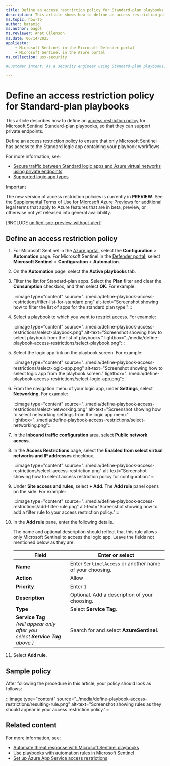 ```yaml
---
title: Define an access restriction policy for Standard-plan playbooks
description: This article shows how to define an access restriction policy for Microsoft Sentinel Standard-plan playbooks, so that they can support private endpoints.
ms.topic: how-to
author: batamig
ms.author: bagol
ms.reviewer: Anat Gilenson
ms.date: 06/14/2025
appliesto:
    - Microsoft Sentinel in the Microsoft Defender portal
    - Microsoft Sentinel in the Azure portal
ms.collection: usx-security

#Customer intent: As a security engineer using Standard-plan playbooks, I want to define an access restriction policy for playbooks so that I can ensure only authorized services can access sensitive workflows.

---
```


# Define an access restriction policy for Standard-plan playbooks

This article describes how to define an [access restriction policy](/azure/app-service/overview-access-restrictions) for Microsoft Sentinel Standard-plan playbooks, so that they can support private endpoints.

Define an access restriction policy to ensure that only Microsoft Sentinel has access to the Standard logic app containing your playbook workflows.

For more information, see:

- [Secure traffic between Standard logic apps and Azure virtual networks using private endpoints](/azure/logic-apps/secure-single-tenant-workflow-virtual-network-private-endpoint)
- [Supported logic app types](logic-apps-playbooks.md#supported-logic-app-types)

> [!IMPORTANT]
>
> The new version of access restriction policies is currently in **PREVIEW**. See the [Supplemental Terms of Use for Microsoft Azure Previews](https://azure.microsoft.com/support/legal/preview-supplemental-terms/) for additional legal terms that apply to Azure features that are in beta, preview, or otherwise not yet released into general availability.
>
> [!INCLUDE [unified-soc-preview-without-alert](../includes/unified-soc-preview-without-alert.md)]

## Define an access restriction policy

1. For Microsoft Sentinel in the [Azure portal](https://portal.azure.com), select the **Configuration** > **Automation** page. For Microsoft Sentinel in the [Defender portal](https://security.microsoft.com/), select **Microsoft Sentinel** > **Configuration** > **Automation**.

1. On the **Automation** page, select the **Active playbooks** tab.

1. Filter the list for Standard-plan apps. Select the **Plan** filter and clear the **Consumption** checkbox, and then select **OK**. For example:

    :::image type="content" source="../media/define-playbook-access-restrictions/filter-list-for-standard.png" alt-text="Screenshot showing how to filter the list of apps for the standard plan type.":::

1. Select a playbook to which you want to restrict access. For example:

    :::image type="content" source="../media/define-playbook-access-restrictions/select-playbook.png" alt-text="Screenshot showing how to select playbook from the list of playbooks." lightbox="../media/define-playbook-access-restrictions/select-playbook.png":::

1. Select the logic app link on the playbook screen. For example:

    :::image type="content" source="../media/define-playbook-access-restrictions/select-logic-app.png" alt-text="Screenshot showing how to select logic app from the playbook screen." lightbox="../media/define-playbook-access-restrictions/select-logic-app.png":::

1. From the navigation menu of your logic app, under **Settings**, select **Networking**. For example:

    :::image type="content" source="../media/define-playbook-access-restrictions/select-networking.png" alt-text="Screenshot showing how to select networking settings from the logic app menu." lightbox="../media/define-playbook-access-restrictions/select-networking.png":::

1. In the **Inbound traffic configuration** area, select **Public network access**.

1. In the **Access Restrictions** page, select the **Enabled from select virtual networks and IP addresses** checkbox.

    :::image type="content" source="../media/define-playbook-access-restrictions/select-access-restriction.png" alt-text="Screenshot showing how to select access restriction policy for configuration.":::

1. Under **Site access and rules**, select **+ Add**. The **Add rule** panel opens on the side. For example:

    :::image type="content" source="../media/define-playbook-access-restrictions/add-filter-rule.png" alt-text="Screenshot showing how to add a filter rule to your access restriction policy.":::

1. In the **Add rule** pane, enter the following details.

    The name and optional description should reflect that this rule allows only Microsoft Sentinel to access the logic app. Leave the fields not mentioned below as they are.

    | Field | Enter or select |
    | ----- | --------------- |
    | **Name**  | Enter `SentinelAccess` or another name of your choosing. |
    | **Action** | Allow |
    | **Priority** | Enter `1` |
    | **Description** | Optional. Add a description of your choosing. |
    | **Type** | Select **Service Tag**. |
    | **Service Tag**<br>*(will appear only after you<br>select **Service Tag** above.)* | Search for and select **AzureSentinel**. |

1. Select **Add rule**.

## Sample policy

After following the procedure in this article,  your policy should look as follows:

:::image type="content" source="../media/define-playbook-access-restrictions/resulting-rule.png" alt-text="Screenshot showing rules as they should appear in your access restriction policy.":::

## Related content

For more information, see:

- [Automate threat response with Microsoft Sentinel playbooks](automate-responses-with-playbooks.md)
- [Use playbooks with automation rules in Microsoft Sentinel](tutorial-respond-threats-playbook.md)
- [Set up Azure App Service access restrictions](/azure/app-service/app-service-ip-restrictions)